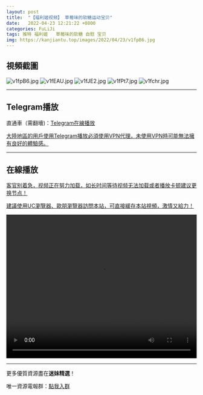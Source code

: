 ```yaml
---
layout: post
title:  "【福利姬视频】 草莓味的软糖运动宝贝"
date:   2022-04-23 12:21:22 +0800
categories: FuLiJi
tags: 推特 福利姬   草莓味的软糖 自慰 宝贝
img: https://kanjiantu.top/images/2022/04/23/v1fpB6.jpg
---
```



## 視頻截圖

![v1fpB6.jpg](https://kanjiantu.top/images/2022/04/23/v1fpB6.jpg)
![v1fEAU.jpg](https://kanjiantu.top/images/2022/04/23/v1fEAU.jpg)
![v1fJE2.jpg](https://kanjiantu.top/images/2022/04/23/v1fJE2.jpg)
![v1fPt7.jpg](https://kanjiantu.top/images/2022/04/23/v1fPt7.jpg)
![v1fchr.jpg](https://kanjiantu.top/images/2022/04/23/v1fchr.jpg)

* * *
## Telegram播放

直通車（需翻墻)：[Telegram在線播放](https://t.me/mimeijingxuan/813)


<u>大陸地區的用戶使用Telegram播放必須使用VPN代理，未使用VPN時可能無法擁有良好的體驗感。</u> 
* * *
## 在線播放
<u>客官别着急，视频正在努力加载，如长时间等待视频无法加载或者播放卡顿建议更换节点！</u>

<u>建議使用UC瀏覽器、歐朋瀏覽器訪問本站，可直接緩存本站視頻，激情又給力！</u>
<center><video src="https://cdn.publer.io/uploads/videos/6262e232db27977ff44e08ec/e0ce7d74b81fa44296086d5ed3e54c6d.mp4" width="100%" height="380px" controls="controls"></video></center>

* * *
更多優質資源盡在**迷妹精選**！

唯一資源電報群：[點我入群](https://t.me/mimeijingxuan)


